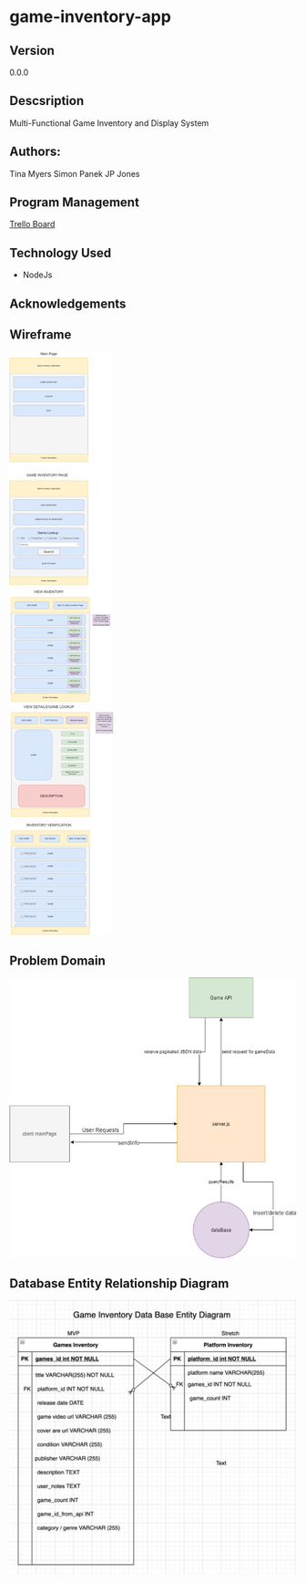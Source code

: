 # game-inventory-app

## Version

0.0.0

## Descsription

Multi-Functional Game Inventory and Display System

## Authors:

Tina Myers
Simon Panek
JP Jones

## Program Management

[Trello Board](https://trello.com/b/1NM9f3I7/game-inventory-app)

## Technology Used

+ NodeJs

## Acknowledgements

## Wireframe

![Wireframe Image](./readme_img/Game-inv-App-Wireframe.png)

## Problem Domain

![Problem Domain Image](./readme_img/problemDomain.png)

## Database Entity Relationship Diagram

![Database Entity Relationship Diagram](./readme_img/game-db-entity-diagram.png)
